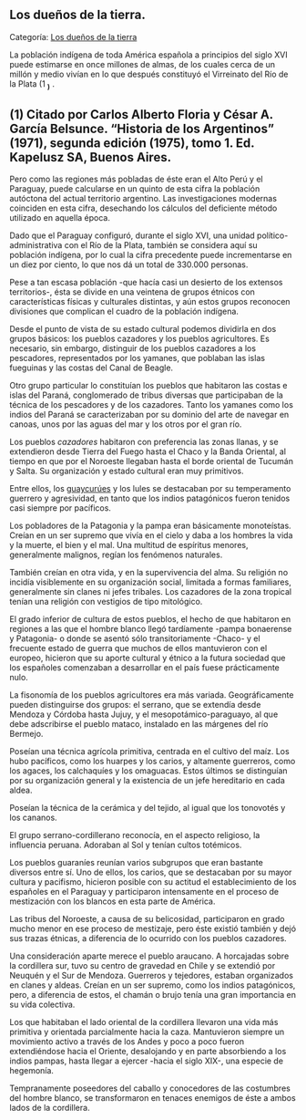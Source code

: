 ## Los dueños de la tierra.

Categoría: [Los dueños de la tierra](http://descubrircorrientes.com.ar/2012/index.php/2954-historia-desde-el-origen-hasta-1814/poblamiento-prehistorico-de-la-cuenca-del-plata/los-duenos-de-la-tierra)

La población indígena de toda América española a principios del siglo XVI puede estimarse en once millones de almas, de los cuales cerca de un millón y medio vivían en lo que después constituyó el Virreinato del Río de la Plata (1 <sub><strong><span><span>)</span></span></strong></sub> .

## **(1)** Citado por Carlos Alberto Floria y César A. García Belsunce. “Historia de los Argentinos” (1971), segunda edición (1975), tomo 1. Ed. Kapelusz SA, Buenos Aires.

Pero como las regiones más pobladas de éste eran el Alto Perú y el Paraguay, puede calcularse en un quinto de esta cifra la población autóctona del actual territorio argentino. Las investigaciones modernas coinciden en esta cifra, desechando los cálculos del deficiente método utilizado en aquella época.

Dado que el Paraguay configuró, durante el siglo XVI, una unidad político-administrativa con el Río de la Plata, también se considera aquí su población indígena, por lo cual la cifra precedente puede incrementarse en un diez por ciento, lo que nos dá un total de 330.000 personas.

Pese a tan escasa población -que hacía casi un desierto de los extensos territorios-, ésta se divide en una veintena de grupos étnicos con características físicas y culturales distintas, y aún estos grupos reconocen divisiones que complican el cuadro de la población indígena.

Desde el punto de vista de su estado cultural podemos dividirla en dos grupos básicos: los pueblos cazadores y los pueblos agricultores. Es necesario, sin embargo, distinguir de los pueblos cazadores a los pescadores, representados por los yamanes, que poblaban las islas fueguinas y las costas del Canal de Beagle.

Otro grupo particular lo constituían los pueblos que habitaron las costas e islas del Paraná, conglomerado de tribus diversas que participaban de la técnica de los pescadores y de los cazadores. Tanto los yamanes como los indios del Paraná se caracterizaban por su dominio del arte de navegar en canoas, unos por las aguas del mar y los otros por el gran río.

Los pueblos _cazadores_ habitaron con preferencia las zonas llanas, y se extendieron desde Tierra del Fuego hasta el Chaco y la Banda Oriental, al tiempo en que por el Noroeste llegaban hasta el borde oriental de Tucumán y Salta. Su organización y estado cultural eran muy primitivos.

Entre ellos, los [guaycurúes](http://descubrircorrientes.com.ar/2012/index.php/2954-historia-desde-el-origen-hasta-1814/poblamiento-prehistorico-de-la-cuenca-del-plata/index.php?option=com_content&view=category&id=1017&Itemid=520) y los lules se destacaban por su temperamento guerrero y agresividad, en tanto que los indios patagónicos fueron tenidos casi siempre por pacíficos.

Los pobladores de la Patagonia y la pampa eran básicamente monoteístas. Creían en un ser supremo que vivía en el cielo y daba a los hombres la vida y la muerte, el bien y el mal. Una multitud de espíritus menores, generalmente malignos, regían los fenómenos naturales.

También creían en otra vida, y en la supervivencia del alma. Su religión no incidía visiblemente en su organización social, limitada a formas familiares, generalmente sin clanes ni jefes tribales. Los cazadores de la zona tropical tenían una religión con vestigios de tipo mitológico.

El grado inferior de cultura de estos pueblos, el hecho de que habitaron en regiones a las que el hombre blanco llegó tardíamente -pampa bonaerense y Patagonia- o donde se asentó sólo transitoriamente -Chaco- y el frecuente estado de guerra que muchos de ellos mantuvieron con el europeo, hicieron que su aporte cultural y étnico a la futura sociedad que los españoles comenzaban a desarrollar en el país fuese prácticamente nulo.

La fisonomía de los pueblos agricultores era más variada. Geográficamente pueden distinguirse dos grupos: el serrano, que se extendía desde Mendoza y Córdoba hasta Jujuy, y el mesopotámico-paraguayo, al que debe adscribirse el pueblo mataco, instalado en las márgenes del río Bermejo.

Poseían una técnica agrícola primitiva, centrada en el cultivo del maíz. Los hubo pacíficos, como los huarpes y los carios, y altamente guerreros, como los agaces, los calchaquíes y los omaguacas. Estos últimos se distinguían por su organización general y la existencia de un jefe hereditario en cada aldea.

Poseían la técnica de la cerámica y del tejido, al igual que los tonovotés y los cananos.

El grupo serrano-cordillerano reconocía, en el aspecto religioso, la influencia peruana. Adoraban al Sol y tenían cultos totémicos.

Los pueblos guaraníes reunían varios subgrupos que eran bastante diversos entre sí. Uno de ellos, los carios, que se destacaban por su mayor cultura y pacifismo, hicieron posible con su actitud el establecimiento de los españoles en el Paraguay y participaron intensamente en el proceso de mestización con los blancos en esta parte de América.

Las tribus del Noroeste, a causa de su belicosidad, participaron en grado mucho menor en ese proceso de mestizaje, pero éste existió también y dejó sus trazas étnicas, a diferencia de lo ocurrido con los pueblos cazadores.

Una consideración aparte merece el pueblo araucano. A horcajadas sobre la cordillera sur, tuvo su centro de gravedad en Chile y se extendió por Neuquén y el Sur de Mendoza. Guerreros y tejedores, estaban organizados en clanes y aldeas. Creían en un ser supremo, como los indios patagónicos, pero, a diferencia de estos, el chamán o brujo tenía una gran importancia en su vida colectiva.

Los que habitaban el lado oriental de la cordillera llevaron una vida más primitiva y orientada parcialmente hacia la caza. Mantuvieron siempre un movimiento activo a través de los Andes y poco a poco fueron extendiéndose hacia el Oriente, desalojando y en parte absorbiendo a los indios pampas, hasta llegar a ejercer -hacia el siglo XIX-, una especie de hegemonía.

Tempranamente poseedores del caballo y conocedores de las costumbres del hombre blanco, se transformaron en tenaces enemigos de éste a ambos lados de la cordillera.